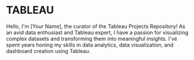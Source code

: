 # TABLEAU

Hello, I'm [Your Name], the curator of the Tableau Projects Repository! As an avid data enthusiast and Tableau expert, I have a passion for visualizing complex datasets and transforming them into meaningful insights. I've spent years honing my skills in data analytics, data visualization, and dashboard creation using Tableau.
